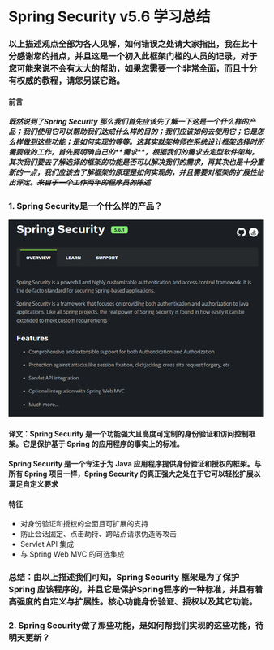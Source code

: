 # Spring Security v5.6 学习总结
### 以上描述观点全部为各人见解，如何错误之处请大家指出，我在此十分感谢您的指点，并且这是一个初入此框架门槛的人员的记录，对于您可能来说不会有太大的帮助，如果您需要一个非常全面，而且十分有权威的教程，请您另谋它路。 

#### 前言
##### 既然说到了Spring Security 那么我们首先应该先了解一下这是一个什么样的产品；我们使用它可以帮助我们达成什么样的目的；我们应该如何去使用它；它是怎么样做到这些功能；是如何实现的等等。这其实就架构师在系统设计框架选择时所需要做的工作，首先要明确自己的**_需求_**，根据我们的需求去定型软件架构，其次我们要去了解选择的框架的功能是否可以解决我们的需求，再其次也是十分重新的一点，我们应该去了解框架的原理是如何实现的，并且需要对框架的扩展性给出评定。~~来自于一个工作两年的程序员的陈述~~

### 1. Spring Security是一个什么样的产品？
![img.png](img.png)
#### 译文：Spring Security 是一个功能强大且高度可定制的身份验证和访问控制框架。它是保护基于 Spring 的应用程序的事实上的标准。
#### Spring Security 是一个专注于为 Java 应用程序提供身份验证和授权的框架。与所有 Spring 项目一样，Spring Security 的真正强大之处在于它可以轻松扩展以满足自定义要求
#### 特征
- 对身份验证和授权的全面且可扩展的支持
- 防止会话固定、点击劫持、跨站点请求伪造等攻击
- Servlet API 集成
- 与 Spring Web MVC 的可选集成
### 总结：由以上描述我们可知，Spring Security 框架是为了保护 Spring 应该程序的，并且它是保护Spring程序的一种标准，并且有着高强度的自定义与扩展性。核心功能身份验证、授权以及其它功能。

### 2. Spring Security做了那些功能，是如何帮我们实现的这些功能，待明天更新？